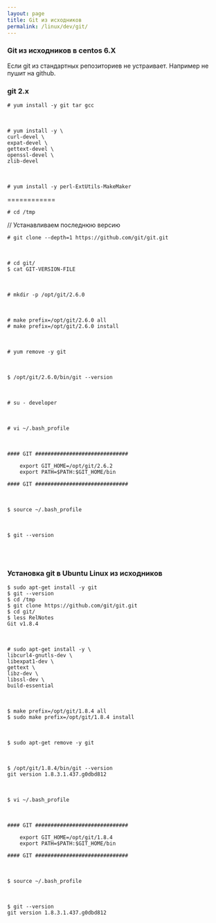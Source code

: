 ```yaml
---
layout: page
title: Git из исходников
permalink: /linux/dev/git/
---
```




<h3>Git из исходников в centos 6.X</h3>


Если git из стандартных репозиториев не устраивает. Например не пушит на github.


<h3>git 2.x</h3>


    # yum install -y git tar gcc

<br/>

    # yum install -y \
    curl-devel \
    expat-devel \
    gettext-devel \
    openssl-devel \
    zlib-devel

<br/>

    # yum install -y perl-ExtUtils-MakeMaker


============

    # cd /tmp

// Устанавливаем последнюю версию

    # git clone --depth=1 https://github.com/git/git.git

<br/>

    # cd git/
    $ cat GIT-VERSION-FILE

<br/>

    # mkdir -p /opt/git/2.6.0

<br/>

    # make prefix=/opt/git/2.6.0 all
    # make prefix=/opt/git/2.6.0 install

<br/>

    # yum remove -y git

<br/>

    $ /opt/git/2.6.0/bin/git --version

<br/>

    # su - developer

<br/>

    # vi ~/.bash_profile

<br/>

    #### GIT ##############################

        export GIT_HOME=/opt/git/2.6.2
        export PATH=$PATH:$GIT_HOME/bin

    #### GIT ##############################

<br/>

    $ source ~/.bash_profile

<br/>

    $ git --version



<br/><br/>

### Установка git в Ubuntu Linux из исходников



    $ sudo apt-get install -y git
    $ git --version
    $ cd /tmp
    $ git clone https://github.com/git/git.git
    $ cd git/
    $ less RelNotes
    Git v1.8.4

<br/>

    # sudo apt-get install -y \
    libcurl4-gnutls-dev \
    libexpat1-dev \
    gettext \
    libz-dev \
    libssl-dev \
    build-essential

<br/>

    $ make prefix=/opt/git/1.8.4 all
    $ sudo make prefix=/opt/git/1.8.4 install

<br/>

    $ sudo apt-get remove -y git

<br/>

    $ /opt/git/1.8.4/bin/git --version
    git version 1.8.3.1.437.g0dbd812

<br/>

    $ vi ~/.bash_profile

<br/>

    #### GIT ##############################

        export GIT_HOME=/opt/git/1.8.4
        export PATH=$PATH:$GIT_HOME/bin

    #### GIT ##############################

<br/>

    $ source ~/.bash_profile

<br/>

    $ git --version
    git version 1.8.3.1.437.g0dbd812
